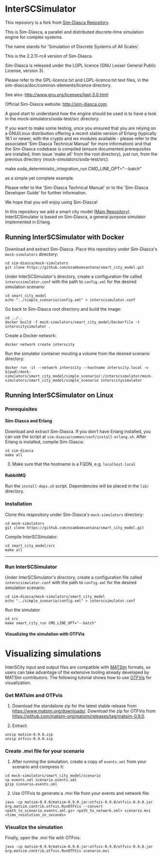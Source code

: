 # InterSCSimulator

This reposiory is a fork from [Sim-Diasca Repository](https://github.com/Olivier-Boudeville-EDF/Sim-Diasca).

This is Sim-Diasca, a parallel and distributed discrete-time simulation engine for complex systems.

The name stands for 'Simulation of Discrete Systems of All Scales'.

This is the 2.2.11-rc4 version of Sim-Diasca.

Sim-Diasca is released under the LGPL licence (GNU Lesser General Public License, version 3).

Please refer to the GPL-licence.txt and LGPL-licence.txt text files, in the sim-diasca/doc/common-elements/licence directory.

See also: http://www.gnu.org/licenses/lgpl-3.0.html

Official Sim-Diasca website: http://sim-diasca.com.


A good start to understand how the engine should be used is to have a look in the mock-simulators/soda-test/src directory.

If you want to make some testing, once you ensured that you are relying on a GNU/Linux distribution offering a recent stable version of Erlang (typically 18.1 or newer, with the crypto and wx modules available - please refer to the associated 'Sim-Diasca Technical Manual' for more information) and that the Sim-Diasca codebase is compiled (ensure documented prerequisites are installed, then issue 'make all' from the root directory), just run, from the previous directory (mock-simulators/soda-test/src):

  make soda_deterministic_integration_run CMD_LINE_OPT="--batch"

as a simple yet complete example.


Please refer to the 'Sim-Diasca Technical Manual' or to the 'Sim-Diasca Developer Guide' for further information.

We hope that you will enjoy using Sim-Diasca!

In this repository we add a smart city model ([Main Repository](https://github.com/ezambomsantana/smart_city_model)). InterSCSimulator is based on Sim-Diasca, a general purpose simulator implemented in Erlang.

## Running InterSCSimulator with Docker ##
Download and extract Sim-Diasca. Place this repository under Sim-Diasca's `mock-simulators` directory:
```
cd sim-diasca/mock-simulators
git clone https://github.com/ezambomsantana/smart_city_model.git
```

Under InterSCSimulator's directory, create a configuration file called `interscsimulator.conf` with the path to `config.xml` for the desired simulation scenario:
```
cd smart_city_model
echo "../simple_scenario/config.xml" > interscsimulator.conf
```

Go back to Sim-Diasca root directory and build the image:
```
cd ../..
docker build -f mock-simulators/smart_city_model/Dockerfile -t interscitysimulator .  
```

Create a Docker network:
```
docker network create interscity
```

Run the simulator container mouting a volume from the desired scenario directory:
```
docker run -it --network interscity --hostname interscity.local -v $(pwd)/mock-simulators/smart_city_model/simple_scenario/:/interscsimulator/mock-simulators/smart_city_model/simple_scenario interscitysimulator
```

## Running InterSCSimulator on Linux ##
### Prerequisites ### 
#### Sim-Diasca and Erlang ####
Download and extract Sim-Diasca. If you don't have Erlang installed, you can use the script at `sim-diasca/common/conf/install-erlang.sh`.
After Erlang is installed, compile Sim-Diasca:
```
cd sim-diasca
make all
```
3. Make sure that the hostname is a FQDN, e.g. `localhost.local`

#### RabbitMQ ####
Run the `install-deps.sh` script. Dependencies will be placed in the `lib/` directory.

### Installation ###
Clone this respository under Sim-Diasca's `mock-simulators` directory:
```
cd mock-simulators
git clone https://github.com/ezambomsantana/smart_city_model.git
``` 

Compile InterSCSimulator:
```
cd smart_city_model/src
make all
```

---

### Run InterSCSimulator ###
Under InterSCSimulator's directory, create a configuration file called `interscsimulator.conf` with the path to `config.xml` for the desired simulation scenario:
```
cd sim-diasca/mock-simulators/smart_city_model
echo "../simple_scenario/config.xml" > interscsimulator.conf
```

Run the simulator
```
cd src
make smart_city_run CMD_LINE_OPT="--batch"
```


#### Visualizing the simulation with OTFVis ####

Visualizing simulations
===

InterSCity input and output files are compatible with [MATSim](https://www.matsim.org/) formats, so users can take advantage of the extensive tooling already developed by MATSim contributors. The following tutorial shows how to use [OTFVis](https://www.matsim.org/extension/otfvis) for visualization.

### Get MATsim and OTFvis ###
1. Download the standalone zip for the latest stable release from https://www.matsim.org/downloads/. Download the zip for OTFVis from https://github.com/matsim-org/matsim/releases/tag/matsim-0.9.0.

2. Extract:
```
unzip matsim-0.9.0.zip 
unzip otfvis-0.9.0.zip 
```

### Create .mvi file for your scenario ###
1. After running the simulation, create a copy of `events.xml` from your scenario and compress it:
```
cd mock-simulators/smart_city_model/scenario
cp events.xml scenario.events.xml
gzip scenario.events.xml
``` 

2. Use OTFvis to generate a .mvi file from your events and network file:
```
java -cp matsim-0.9.0/matsim-0.9.0.jar:otfvis-0.9.0/otfvis-0.9.0.jar org.matsim.contrib.otfvis.RunOTFVis --convert <path_to_scenario.events.xml.gz> <path_to_network.xml> scenario.mvi <time_resolution_in_seconds>
```

### Visualize the simulation ###
Finally, open the .mvi file with OTFvis:
```
java -cp matsim-0.9.0/matsim-0.9.0.jar:otfvis-0.9.0/otfvis-0.9.0.jar org.matsim.contrib.otfvis.RunOTFVis scenario.mvi
```